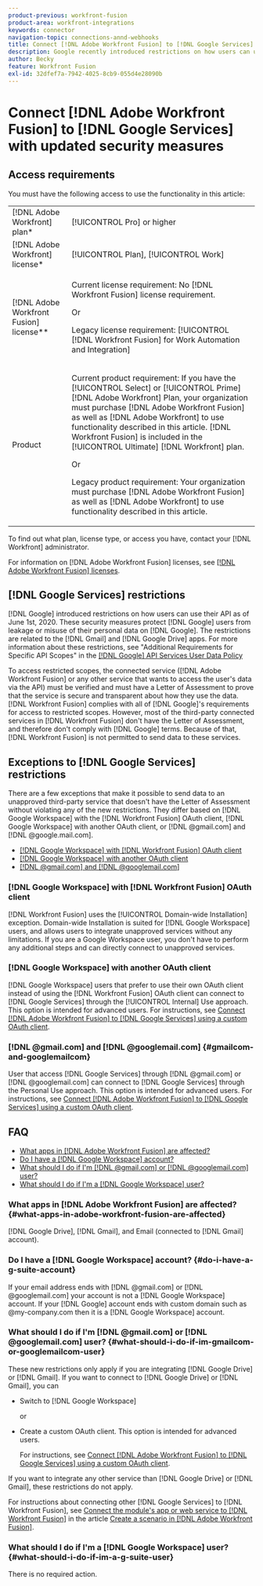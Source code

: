 ```yaml
---
product-previous: workfront-fusion
product-area: workfront-integrations
keywords: connector
navigation-topic: connections-annd-webhooks
title: Connect [!DNL Adobe Workfront Fusion] to [!DNL Google Services] with updated security measures
description: Google recently introduced restrictions on how users can use their API. This article describes how to connect [!DNL Adobe Workfront Fusion] to Google, accounting for these update security measures.
author: Becky
feature: Workfront Fusion
exl-id: 32dfef7a-7942-4025-8cb9-055d4e28090b
---
```

# Connect [!DNL Adobe Workfront Fusion] to [!DNL Google Services] with updated security measures

<!--Edit me-->

## Access requirements

You must have the following access to use the functionality in this article:

<table style="table-layout:auto">
 <col> 
 <col> 
 <tbody> 
  <tr> 
   <td role="rowheader">[!DNL Adobe Workfront] plan*</td> 
   <td> <p>[!UICONTROL Pro] or higher</p> </td> 
  </tr> 
  <tr data-mc-conditions=""> 
   <td role="rowheader">[!DNL Adobe Workfront] license*</td> 
   <td> <p>[!UICONTROL Plan], [!UICONTROL Work]</p> </td> 
  </tr> 
  <tr> 
   <td role="rowheader">[!DNL Adobe Workfront Fusion] license**</td> 
   <td>
   <p>Current license requirement: No [!DNL Workfront Fusion] license requirement.</p>
   <p>Or</p>
   <p>Legacy license requirement: [!UICONTROL [!DNL Workfront Fusion] for Work Automation and Integration] </p>
   </td> 
  </tr> 
  <tr> 
   <td role="rowheader">Product</td> 
   <td>
   <p>Current product requirement: If you have the [!UICONTROL Select] or [!UICONTROL Prime] [!DNL Adobe Workfront] Plan, your organization must purchase [!DNL Adobe Workfront Fusion] as well as [!DNL Adobe Workfront] to use functionality described in this article. [!DNL Workfront Fusion] is included in the [!UICONTROL Ultimate] [!DNL Workfront] plan.</p>
   <p>Or</p>
   <p>Legacy product requirement: Your organization must purchase [!DNL Adobe Workfront Fusion] as well as [!DNL Adobe Workfront] to use functionality described in this article.</p>
   </td> 
  </tr> 
 </tbody> 
</table>

To find out what plan, license type, or access you have, contact your [!DNL Workfront] administrator.

For information on [!DNL Adobe Workfront Fusion] licenses, see [[!DNL Adobe Workfront Fusion] licenses](../../workfront-fusion/get-started/license-automation-vs-integration.md).

## [!DNL Google Services] restrictions

[!DNL Google] introduced restrictions on how users can use their API as of June 1st, 2020. These security measures protect [!DNL Google] users from leakage or misuse of their personal data on [!DNL Google]. The restrictions are related to the [!DNL Gmail] and [!DNL Google Drive] apps. For more information about these restrictions, see "Additional Requirements for Specific API Scopes" in the [[!DNL Google] API Services User Data Policy](https://developers.google.com/terms/api-services-user-data-policy#additional_requirements_for_specific_api_scopes)

To access restricted scopes, the connected service ([!DNL Adobe Workfront Fusion] or any other service that wants to access the user's data via the API) must be verified and must have a Letter of Assessment to prove that the service is secure and transparent about how they use the data. [!DNL Workfront Fusion] complies with all of [!DNL Google]'s requirements for access to restricted scopes. However, most of the third-party connected services in [!DNL Workfront Fusion] don't have the Letter of Assessment, and therefore don't comply with [!DNL Google] terms. Because of that, [!DNL Workfront Fusion] is not permitted to send data to these services.

## Exceptions to [!DNL Google Services] restrictions

There are a few exceptions that make it possible to send data to an unapproved third-party service that doesn't have the Letter of Assessment without violating any of the new restrictions. They differ based on [!DNL Google Workspace] with the [!DNL Workfront Fusion] OAuth client, [!DNL Google Workspace] with another OAuth client, or [!DNL @gmail.com] and [!DNL @google.mail.com].

* [[!DNL Google Workspace] with [!DNL Workfront Fusion] OAuth client](#g-suite-with-workfront-fusion-oauth-client)
* [[!DNL Google Workspace] with another OAuth client](#g-suite-with-another-oauth-client)
* [[!DNL @gmail.com] and [!DNL @googlemail.com]](#gmailcom-and-googlemailcom)

### [!DNL Google Workspace] with [!DNL Workfront Fusion] OAuth client

[!DNL Workfront Fusion] uses the [!UICONTROL Domain-wide Installation] exception. Domain-wide Installation is suited for [!DNL Google Workspace] users, and allows users to integrate unapproved services without any limitations. If you are a Google Workspace user, you don't have to perform any additional steps and can directly connect to unapproved services.

### [!DNL Google Workspace] with another OAuth client 

[!DNL Google Workspace] users that prefer to use their own OAuth client instead of using the [!DNL Workfront Fusion] OAuth client can connect to [!DNL Google Services] through the [!UICONTROL Internal] Use approach. This option is intended for advanced users. For instructions, see [Connect [!DNL Adobe Workfront Fusion] to [!DNL Google Services] using a custom OAuth client](../../workfront-fusion/connections/connect-fusion-to-google-using-oauth.md).

### [!DNL @gmail.com] and [!DNL @googlemail.com] {#gmailcom-and-googlemailcom}

User that access [!DNL Google Services] through [!DNL @gmail.com] or [!DNL @googlemail.com] can connect to [!DNL Google Services] through the Personal Use approach. This option is intended for advanced users. For instructions, see [Connect [!DNL Adobe Workfront Fusion] to [!DNL Google Services] using a custom OAuth client](../../workfront-fusion/connections/connect-fusion-to-google-using-oauth.md).

## FAQ

* [What apps in [!DNL Adobe Workfront Fusion] are affected?](#what-apps-in-adobe-workfront-fusion-are-affected)
* [Do I have a [!DNL Google Workspace] account?](#do-i-have-a-g-suite-account)
* [What should I do if I'm [!DNL @gmail.com] or [!DNL @googlemail.com] user?](#what-should-i-do-if-im-gmailcom-or-googlemailcom-user)
* [What should I do if I'm a [!DNL Google Workspace] user?](#what-should-i-do-if-im-a-g-suite-user)

### What apps in [!DNL Adobe Workfront Fusion] are affected? {#what-apps-in-adobe-workfront-fusion-are-affected}

[!DNL Google Drive], [!DNL Gmail], and Email (connected to [!DNL Gmail] account).

### Do I have a [!DNL Google Workspace] account? {#do-i-have-a-g-suite-account}

If your email address ends with [!DNL @gmail.com] or [!DNL @googlemail.com] your account is not a [!DNL Google Workspace] account. If your [!DNL Google] account ends with custom domain such as @my-company.com then it is a [!DNL Google Workspace] account.

### What should I do if I'm [!DNL @gmail.com] or [!DNL @googlemail.com] user? {#what-should-i-do-if-im-gmailcom-or-googlemailcom-user}

These new restrictions only apply if you are integrating [!DNL Google Drive] or [!DNL Gmail]. If you want to connect to [!DNL Google Drive] or [!DNL Gmail], you can

* Switch to [!DNL Google Workspace]

   or

* Create a custom OAuth client. This option is intended for advanced users.

   For instructions, see [Connect [!DNL Adobe Workfront Fusion] to [!DNL Google Services] using a custom OAuth client](../../workfront-fusion/connections/connect-fusion-to-google-using-oauth.md).

If you want to integrate any other service than [!DNL Google Drive] or [!DNL Gmail], these restrictions do not apply.

For instructions about connecting other [!DNL Google Services] to [!DNL Workfront Fusion], see [Connect the module's app or web service to [!DNL Workfront Fusion]](../../workfront-fusion/scenarios/create-a-scenario.md#connect) in the article [Create a scenario in [!DNL Adobe Workfront Fusion]](../../workfront-fusion/scenarios/create-a-scenario.md).

### What should I do if I'm a [!DNL Google Workspace] user? {#what-should-i-do-if-im-a-g-suite-user}

There is no required action.
